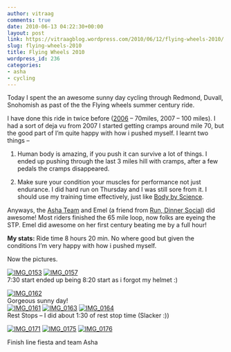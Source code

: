 ```yaml
---
author: vitraag
comments: true
date: 2010-06-13 04:22:30+00:00
layout: post
link: https://vitraagblog.wordpress.com/2010/06/12/flying-wheels-2010/
slug: flying-wheels-2010
title: Flying Wheels 2010
wordpress_id: 236
categories:
- asha
- cycling
---
```


Today I spent the an awesome sunny day cycling through Redmond, Duvall, Snohomish as past of the the Flying wheels summer century ride.

 

I have done this ride in twice before ([2006](http://www.flickr.com/photos/23752835@N00/sets/474729/) – 70miles, 2007 – 100 miles). I had a sort of deja vu from 2007 I started getting cramps around mile 70, but the good part of I’m quite happy with how i pushed myself. I learnt two things – 

 

1. Human body is amazing, if you push it can survive a lot of things. I ended up pushing through the last 3 miles hill with cramps, after a few pedals the cramps disappeared. 

 

2. Make sure your condition your muscles for performance not just endurance. I did hard run on Thursday and I was still sore from it. I should use my training time effectively, just like [Body by Science](http://ramblings.vitraag.com/2010/06/body-by-science/).

 

Anyways, the [Asha Team](http://www.ashanet.org/seattle/events/woc/index.php) and Emel (a friend from [Run, Dinner Social](http://ramblings.vitraag.com/2010/03/run-dinner-and-salsa/)) did awesome! Most riders finished the 65 mile loop, now folks are eyeing the STP. Emel did awesome on her first century beating me by a full hour!

 

**My stats:** Ride time 8 hours 20 min. No where good but given the conditions I’m very happy with how i pushed myself.

 

Now the pictures.

 

[![IMG_0153]({{site.images}}/2010/06/IMG_0153_thumb.jpg)]({{site.images}}/2010/06/IMG_0153.jpg) [![IMG_0157]({{site.images}}/2010/06/IMG_0157_thumb.jpg)]({{site.images}}/2010/06/IMG_0157.jpg)       
7:30 start ended up being 8:20 start as i forgot my helmet :)

 

[![IMG_0162]({{site.images}}/2010/06/IMG_0162_thumb.jpg)]({{site.images}}/2010/06/IMG_0162.jpg)   
Gorgeous sunny day!       
[![IMG_0161]({{site.images}}/2010/06/IMG_0161_thumb.jpg)]({{site.images}}/2010/06/IMG_0161.jpg) [![IMG_0163]({{site.images}}/2010/06/IMG_0163_thumb.jpg)]({{site.images}}/2010/06/IMG_0163.jpg) [![IMG_0164]({{site.images}}/2010/06/IMG_0164_thumb.jpg)]({{site.images}}/2010/06/IMG_0164.jpg)       
Rest Stops – I did about 1:30 of rest stop time (Slacker :))

 

[![IMG_0171]({{site.images}}/2010/06/IMG_0171_thumb.jpg)]({{site.images}}/2010/06/IMG_0171.jpg) [![IMG_0175]({{site.images}}/2010/06/IMG_0175_thumb.jpg)]({{site.images}}/2010/06/IMG_0175.jpg) [![IMG_0176]({{site.images}}/2010/06/IMG_0176_thumb.jpg)]({{site.images}}/2010/06/IMG_0176.jpg)

 

Finish line fiesta and team Asha
